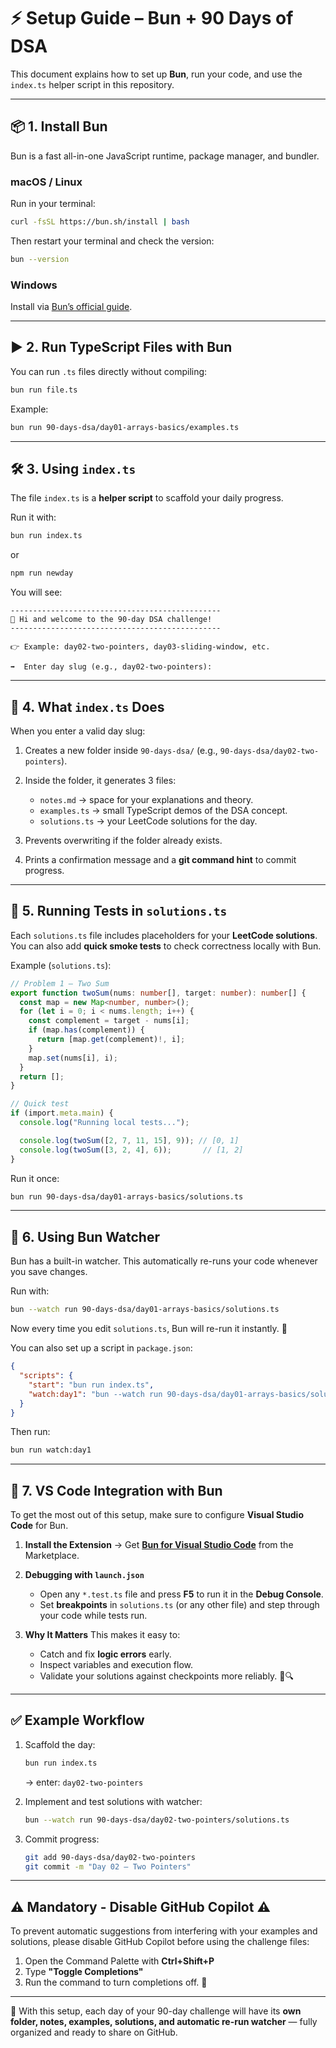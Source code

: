 # ⚡ Setup Guide – Bun + 90 Days of DSA

This document explains how to set up **Bun**, run your code, and use the `index.ts` helper script in this repository.

---

## 📦 1. Install Bun

Bun is a fast all-in-one JavaScript runtime, package manager, and bundler.

### macOS / Linux
Run in your terminal:
```bash
curl -fsSL https://bun.sh/install | bash
````

Then restart your terminal and check the version:

```bash
bun --version
```

### Windows

Install via [Bun’s official guide](https://bun.sh).

---

## ▶️ 2. Run TypeScript Files with Bun

You can run `.ts` files directly without compiling:

```bash
bun run file.ts
```

Example:

```bash
bun run 90-days-dsa/day01-arrays-basics/examples.ts
```

---

## 🛠️ 3. Using `index.ts`

The file `index.ts` is a **helper script** to scaffold your daily progress.

Run it with:

```bash
bun run index.ts
```
or 
```bash
npm run newday
```

You will see:

```
-----------------------------------------------
👋 Hi and welcome to the 90-day DSA challenge!
-----------------------------------------------

👉 Example: day02-two-pointers, day03-sliding-window, etc.

➡  Enter day slug (e.g., day02-two-pointers):
```

---

## 📂 4. What `index.ts` Does

When you enter a valid day slug:

1. Creates a new folder inside `90-days-dsa/` (e.g., `90-days-dsa/day02-two-pointers`).
2. Inside the folder, it generates 3 files:

   * `notes.md` → space for your explanations and theory.
   * `examples.ts` → small TypeScript demos of the DSA concept.
   * `solutions.ts` → your LeetCode solutions for the day.
3. Prevents overwriting if the folder already exists.
4. Prints a confirmation message and a **git command hint** to commit progress.

---

## 🧪 5. Running Tests in `solutions.ts`

Each `solutions.ts` file includes placeholders for your **LeetCode solutions**.
You can also add **quick smoke tests** to check correctness locally with Bun.

Example (`solutions.ts`):

```ts
// Problem 1 – Two Sum
export function twoSum(nums: number[], target: number): number[] {
  const map = new Map<number, number>();
  for (let i = 0; i < nums.length; i++) {
    const complement = target - nums[i];
    if (map.has(complement)) {
      return [map.get(complement)!, i];
    }
    map.set(nums[i], i);
  }
  return [];
}

// Quick test
if (import.meta.main) {
  console.log("Running local tests...");

  console.log(twoSum([2, 7, 11, 15], 9)); // [0, 1]
  console.log(twoSum([3, 2, 4], 6));       // [1, 2]
}
```
Run it once:

```bash
bun run 90-days-dsa/day01-arrays-basics/solutions.ts
```

---

## 👀 6. Using Bun Watcher

Bun has a built-in watcher.
This automatically re-runs your code whenever you save changes.

Run with:

```bash
bun --watch run 90-days-dsa/day01-arrays-basics/solutions.ts
```

Now every time you edit `solutions.ts`, Bun will re-run it instantly. 🚀

You can also set up a script in `package.json`:

```json
{
  "scripts": {
    "start": "bun run index.ts",
    "watch:day1": "bun --watch run 90-days-dsa/day01-arrays-basics/solutions.ts"
  }
}
```

Then run:

```bash
bun run watch:day1
```

---

## 🧩 7. VS Code Integration with Bun

To get the most out of this setup, make sure to configure **Visual Studio Code** for Bun.

1. **Install the Extension**
   → Get **[Bun for Visual Studio Code](https://marketplace.visualstudio.com/items?itemName=oven.bun-vscode)** from the Marketplace.

2. **Debugging with `launch.json`**

   * Open any `*.test.ts` file and press **F5** to run it in the **Debug Console**.
   * Set **breakpoints** in `solutions.ts` (or any other file) and step through your code while tests run.

3. **Why It Matters**
   This makes it easy to:

   * Catch and fix **logic errors** early.
   * Inspect variables and execution flow.
   * Validate your solutions against checkpoints more reliably. 🧭🔍

---

## ✅ Example Workflow

1. Scaffold the day:

   ```bash
   bun run index.ts
   ```

   → enter: `day02-two-pointers`

2. Implement and test solutions with watcher:

   ```bash
   bun --watch run 90-days-dsa/day02-two-pointers/solutions.ts
   ```

3. Commit progress:

   ```bash
   git add 90-days-dsa/day02-two-pointers
   git commit -m "Day 02 – Two Pointers"
   ```

---
## ⚠️ Mandatory - Disable GitHub Copilot ⚠️

To prevent automatic suggestions from interfering with your examples and solutions, please disable GitHub Copilot before using the challenge files: 
1. Open the Command Palette with **Ctrl+Shift+P**
2. Type **"Toggle Completions"**
3. Run the command to turn completions off. 🔌

___

🎯 With this setup, each day of your 90-day challenge will have its **own folder, notes, examples, solutions, and automatic re-run watcher** — fully organized and ready to share on GitHub.
